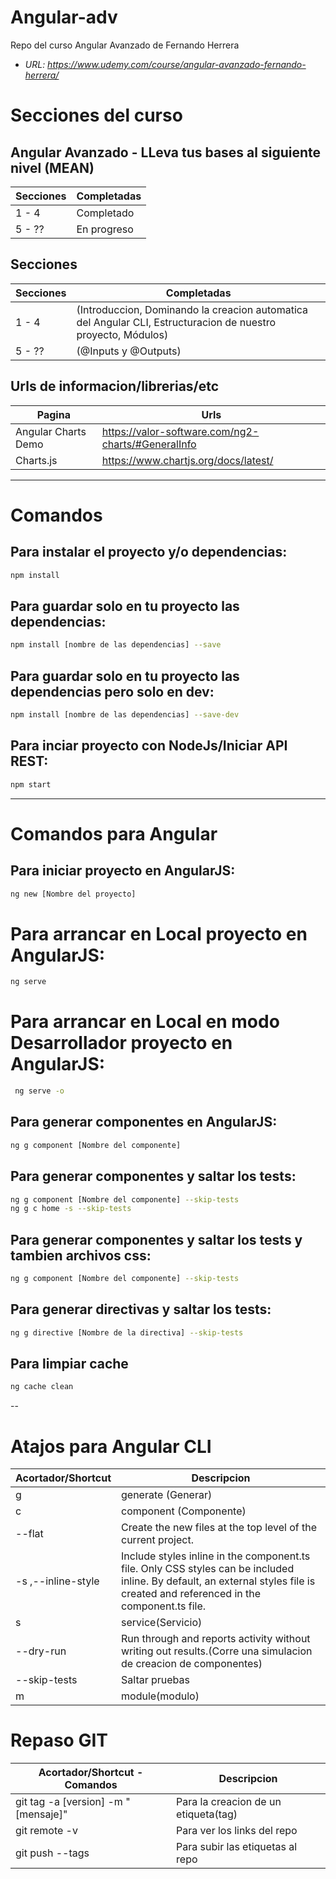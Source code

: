 # Angular-adv
Repo del curso Angular Avanzado de Fernando Herrera
- *URL: https://www.udemy.com/course/angular-avanzado-fernando-herrera/*


<!-- ## -------- Finalizado -------- ## -->
# Secciones del curso
## Angular Avanzado - LLeva tus bases al siguiente nivel (MEAN)
Secciones     | Completadas
------------- | -------------
1 - 4         | Completado
5 - ??        | En progreso

## Secciones
Secciones     | Completadas
------------- | -------------
1 - 4         | (Introduccion, Dominando la creacion automatica del Angular CLI, Estructuracion de nuestro proyecto, Módulos)
5 - ??        | (@Inputs y @Outputs)
<!-- ## -------- Finalizado -------- ## -->

## Urls de informacion/librerias/etc
Pagina              | Urls
------------------- | -------------
Angular Charts Demo | https://valor-software.com/ng2-charts/#GeneralInfo
Charts.js           | https://www.chartjs.org/docs/latest/

---

# Comandos
## Para instalar el proyecto y/o dependencias:
```bash
npm install
```

## Para guardar solo en tu proyecto las dependencias:
```bash
npm install [nombre de las dependencias] --save
```
## Para guardar solo en tu proyecto las dependencias pero solo en dev:
```bash
npm install [nombre de las dependencias] --save-dev
```

## Para inciar proyecto con NodeJs/Iniciar API REST:
```bash
npm start
```
---
# Comandos para Angular

## Para iniciar proyecto en AngularJS:
```bash
ng new [Nombre del proyecto]
```

# Para arrancar en Local proyecto en AngularJS:
```bash
ng serve
```

# Para arrancar en Local en modo Desarrollador proyecto en AngularJS:
```bash
 ng serve -o
```

## Para generar componentes en AngularJS:
```bash
ng g component [Nombre del componente]
```

## Para generar componentes y saltar los tests:
```bash
ng g component [Nombre del componente] --skip-tests
ng g c home -s --skip-tests
```

## Para generar componentes y saltar los tests y tambien archivos css:
```bash
ng g component [Nombre del componente] --skip-tests
```

## Para generar directivas y saltar los tests:
```bash
ng g directive [Nombre de la directiva] --skip-tests
```

## Para limpiar cache
```bash
ng cache clean
```


--
# Atajos para Angular CLI
Acortador/Shortcut      | Descripcion
----------------------- | -------------
g                       | generate (Generar)
c                       | component (Componente)
--flat                  | Create the new files at the top level of the current project.
-s ,--inline-style      | Include styles inline in the component.ts file. Only CSS styles can be included inline. By default, an external styles file is created and referenced in the component.ts file.
s                       | service(Servicio) 
--dry-run               | Run through and reports activity without writing out results.(Corre una simulacion de creacion de componentes)
--skip-tests            | Saltar pruebas
m                       | module(modulo)
 


# Repaso GIT
Acortador/Shortcut - Comandos       | Descripcion
----------------------------------  | -------------
git tag  -a [version] -m "[mensaje]"|  Para la creacion de un etiqueta(tag)
git remote -v                       |  Para ver los links del repo
git push --tags                     |  Para subir las etiquetas al repo
             

                
